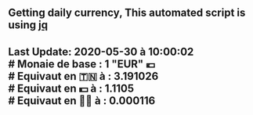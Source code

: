 ## Getting daily currency, This automated script is using [jq](https://stedolan.github.io/jq/)
## Last Update:  2020-05-30 à 10:00:02 </br># Monaie de base : 1 "EUR" 💶 </br> # Equivaut en 🇹🇳 à :  3.191026 </br> # Equivaut en 💵 à : 1.1105</br> # Equivaut en 🐱‍💻 à :  0.000116
